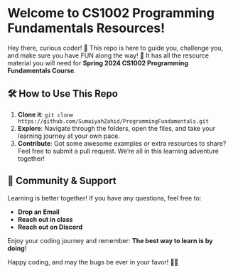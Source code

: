 #  Welcome to CS1002 Programming Fundamentals Resources! 
Hey there, curious coder! 👋
This repo is here to guide you, challenge you, and make sure you have FUN along the way! 🎉
It has all the resource material you will need for **Spring 2024 CS1002 Programming Fundamentals Course**.

## 🛠 **How to Use This Repo**
1. **Clone it**: `git clone https://github.com/SumaiyahZahid/ProgrammingFundamentals.git`
2. **Explore**: Navigate through the folders, open the files, and take your learning journey at your own pace.
3. **Contribute**: Got some awesome examples or extra resources to share? Feel free to submit a pull request. We’re all in this learning adventure together!

## 🤝 **Community & Support**
Learning is better together! If you have any questions, feel free to:
- **Drop an Email** 
- **Reach out in class**
- **Reach out on Discord**

Enjoy your coding journey and remember: **The best way to learn is by doing**!

Happy coding, and may the bugs be ever in your favor! 🐞✨
